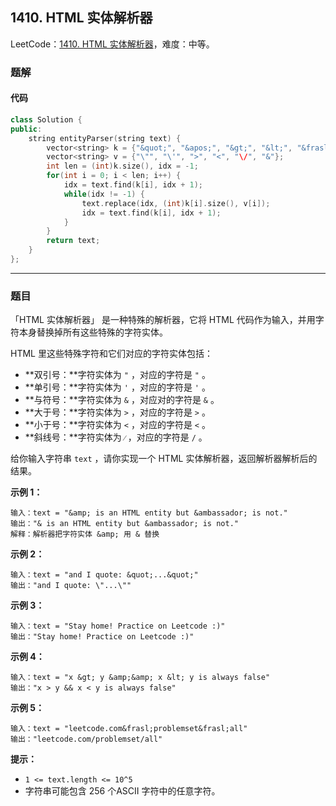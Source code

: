 ## 1410. HTML 实体解析器

LeetCode：[1410. HTML 实体解析器](https://leetcode.cn/problems/html-entity-parser/)，难度：中等。

### 题解

#### 代码

```c++
class Solution {
public:
    string entityParser(string text) {
        vector<string> k = {"&quot;", "&apos;", "&gt;", "&lt;", "&frasl;", "&amp;"};
        vector<string> v = {"\"", "\'", ">", "<", "\/", "&"};
        int len = (int)k.size(), idx = -1;
        for(int i = 0; i < len; i++) {
            idx = text.find(k[i], idx + 1);
            while(idx != -1) {
                text.replace(idx, (int)k[i].size(), v[i]);
                idx = text.find(k[i], idx + 1);
            }
        }
        return text;
    }
};
```



---



### 题目

「HTML 实体解析器」 是一种特殊的解析器，它将 HTML 代码作为输入，并用字符本身替换掉所有这些特殊的字符实体。

HTML 里这些特殊字符和它们对应的字符实体包括：

- **双引号：**字符实体为 `"` ，对应的字符是 `"` 。
- **单引号：**字符实体为 `'` ，对应的字符是 `'` 。
- **与符号：**字符实体为 `&` ，对应对的字符是 `&` 。
- **大于号：**字符实体为 `>` ，对应的字符是 `>` 。
- **小于号：**字符实体为 `<` ，对应的字符是 `<` 。
- **斜线号：**字符实体为 `⁄` ，对应的字符是 `/` 。

给你输入字符串 `text` ，请你实现一个 HTML 实体解析器，返回解析器解析后的结果。

 

**示例 1：**

```
输入：text = "&amp; is an HTML entity but &ambassador; is not."
输出："& is an HTML entity but &ambassador; is not."
解释：解析器把字符实体 &amp; 用 & 替换
```

**示例 2：**

```
输入：text = "and I quote: &quot;...&quot;"
输出："and I quote: \"...\""
```

**示例 3：**

```
输入：text = "Stay home! Practice on Leetcode :)"
输出："Stay home! Practice on Leetcode :)"
```

**示例 4：**

```
输入：text = "x &gt; y &amp;&amp; x &lt; y is always false"
输出："x > y && x < y is always false"
```

**示例 5：**

```
输入：text = "leetcode.com&frasl;problemset&frasl;all"
输出："leetcode.com/problemset/all"
```

 

**提示：**

- `1 <= text.length <= 10^5`
- 字符串可能包含 256 个ASCII 字符中的任意字符。


